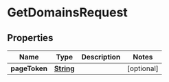 

# GetDomainsRequest


## Properties

| Name | Type | Description | Notes |
|------------ | ------------- | ------------- | -------------|
|**pageToken** | [**String**](String.md) |  |  [optional] |



